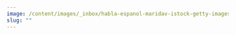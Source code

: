 ```yaml
---
image: /content/images/_inbox/habla-espanol-maridav-istock-getty-images-plus-142396534.png
slug: ""
---
```

